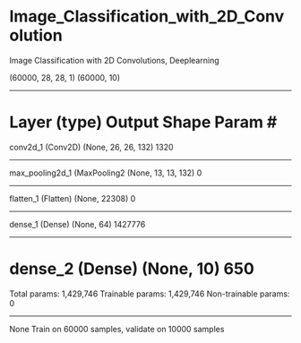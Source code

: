 # Image_Classification_with_2D_Convolution
Image Classification with 2D Convolutions, Deeplearning

(60000, 28, 28, 1)
(60000, 10)
_________________________________________________________________
Layer (type)                 Output Shape              Param #
=================================================================
conv2d_1 (Conv2D)            (None, 26, 26, 132)       1320
_________________________________________________________________
max_pooling2d_1 (MaxPooling2 (None, 13, 13, 132)       0
_________________________________________________________________
flatten_1 (Flatten)          (None, 22308)             0
_________________________________________________________________
dense_1 (Dense)              (None, 64)                1427776
_________________________________________________________________
dense_2 (Dense)              (None, 10)                650
=================================================================
Total params: 1,429,746
Trainable params: 1,429,746
Non-trainable params: 0
_________________________________________________________________
None
Train on 60000 samples, validate on 10000 samples